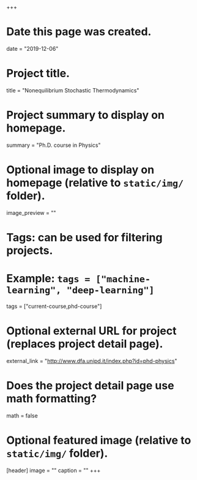 +++
# Date this page was created.
date = "2019-12-06"

# Project title.
title = "Nonequilibrium Stochastic Thermodynamics"

# Project summary to display on homepage.
summary = "Ph.D. course in Physics"

# Optional image to display on homepage (relative to `static/img/` folder).
image_preview = ""

# Tags: can be used for filtering projects.
# Example: `tags = ["machine-learning", "deep-learning"]`
tags = ["current-course,phd-course"]

# Optional external URL for project (replaces project detail page).
external_link = "http://www.dfa.unipd.it/index.php?id=phd-physics"

# Does the project detail page use math formatting?
math = false

# Optional featured image (relative to `static/img/` folder).
[header]
image = ""
caption = ""
+++
